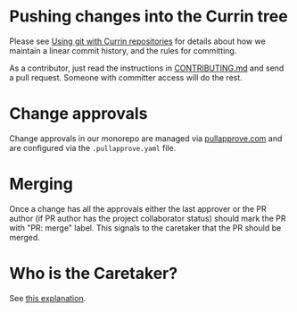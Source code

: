 # Pushing changes into the Currin tree

Please see [Using git with Currin repositories](https://docs.google.com/document/d/1h8nijFSaa1jG_UE8v4WP7glh5qOUXnYtAtJh_gwOQHI/edit)
for details about how we maintain a linear commit history, and the rules for committing.

As a contributor, just read the instructions in [CONTRIBUTING.md](CONTRIBUTING.md) and send a pull request.
Someone with committer access will do the rest.

# Change approvals

Change approvals in our monorepo are managed via [pullapprove.com](https://about.pullapprove.com/) and are configured via the `.pullapprove.yaml` file.


# Merging

Once a change has all the approvals either the last approver or the PR author (if PR author has the project collaborator status) should mark the PR with "PR: merge" label.
This signals to the caretaker that the PR should be merged.

# Who is the Caretaker?

See [this explanation](https://twitter.com/IgorMinar/status/799365744806854656).
